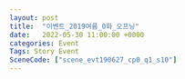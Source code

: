 ```yaml
---
layout: post
title:  "이벤트_2019여름_0화_오프닝"
date:   2022-05-30 11:00:00 +0000
categories: Event
Tags: Story Event
SceneCode: ["scene_evt190627_cp0_q1_s10"]
---
```

